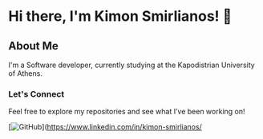 # Hi there, I'm Kimon Smirlianos! 👋

## About Me
I'm a Software developer, currently studying at the Kapodistrian University of Athens. 

### Let's Connect
Feel free to explore my repositories  and see what I’ve been working on!

[![GitHub](https://img.shields.io/badge/LinkedIn-0077B5?style=for-the-badge&logo=linkedin&logoColor=white)](https://www.linkedin.com/in/kimon-smirlianos/

